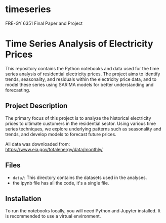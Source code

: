 # timeseries
FRE-GY 6351 Final Paper and Project

# Time Series Analysis of Electricity Prices

This repository contains the Python notebooks and data used for the time series analysis of residential electricity prices. The project aims to identify trends, seasonality, and residuals within the electricity price data, and to model these series using SARIMA models for better understanding and forecasting.

## Project Description

The primary focus of this project is to analyze the historical electricity prices to ultimate customers in the residential sector. Using various time series techniques, we explore underlying patterns such as seasonality and trends, and develop models to forecast future prices.

All data was downloaded from: 
https://www.eia.gov/totalenergy/data/monthly/


## Files

- `data/`: This directory contains the datasets used in the analyses.
- the ipynb file has all the code, it's a single file.

## Installation

To run the notebooks locally, you will need Python and Jupyter installed. It is recommended to use a virtual environment. 

